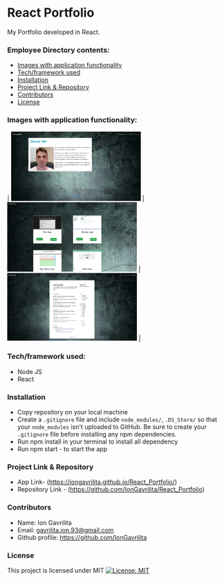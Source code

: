 # React Portfolio
My Portfolio developed in React.

### Employee Directory contents:
* [Images with application functionality](#Images-with-application-functionality)
* [Tech/framework used](#Tech/framework-used)
* [Installation](#Installation)
* [Project Link & Repository](#Project-Link-&-Repository)
* [Contributors](#Contributors)
* [License](#License)


### Images with application functionality:

| <img src="./public/Readme/readmeMain.png" width="300"> | <img src="./public/Readme/readmePortfolio.png" width="300"> | <img src="./public/Readme/readmeResume.png" width="300"> |

### Tech/framework used:
* Node JS
* React

### Installation  
* Copy repository on your local machine
* Create a `.gitignore` file and include `node_modules/`, `.DS_Store/` so that your `node_modules` isn't uploaded to GitHub. Be sure to create your `.gitignore` file before installing any npm dependencies.
* Run npm install  in your terminal to install all dependency
* Run npm start - to start the app

### Project Link & Repository
- App Link- (https://iongavrilita.github.io/React_Portfolio/)
- Repository Link - (https://github.com/IonGavrilita/React_Portfolio)

### Contributors
- Name: Ion Gavrilita
- Email: gavrilita.ion.93@gmail.com
- Github profile: https://github.com/IonGavrilita
### License
This project is licensed under MIT
[![License: MIT](https://img.shields.io/badge/License-MIT-yellow.svg)](https://opensource.org/licenses/MIT)

